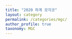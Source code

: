 ```yaml
---
title: "2020 하계 모각코"
layout: category
permalink: /categories/mgc/
author_profile: true
taxonomy: MGC
---
```



